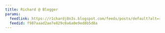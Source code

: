 ```yaml
---
title: Richard @ Blogger
params:
  feedlink: https://r1chardj0n3s.blogspot.com/feeds/posts/default?alt=rss
  feedid: f987aaad2ae7e829c0a6a0e9ed8b5d8a
---
```

